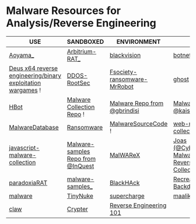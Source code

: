 # Malware Resources for Analysis/Reverse Engineering

| USE                                                                                           | SANDBOXED                                                                         | ENVIRONMENT                                                                           | !!!                                                                                                                                                     |
| --------------------------------------------------------------------------------------------- | --------------------------------------------------------------------------------- | ------------------------------------------------------------------------------------- | ------------------------------------------------------------------------------------------------------------------------------------------------------- |
| [Aoyama\_](https://github.com/Leeon123/Aoyama)                                                | [Arbitrium-RAT\_](https://github.com/im-hanzou/Arbitrium-RAT)                     | [blackvision](https://github.com/quantumcore/blackvision)                             | [botnets](https://github.com/maestron/botnets)                                                                                                          |
| [Deus x64 reverse engineering/binary exploitation wargames](https://deusx64.ai/) !            | [DDOS-RootSec](https://github.com/R00tS3c/DDOS-RootSec)                           | [Fsociety-ransomware-MrRobot](https://github.com/graniet/fsociety-ransomware-MrRobot) | [ghost](https://github.com/AHXR/ghost)                                                                                                                  |
| [HBot](https://github.com/Its-Vichy/HBot)                                                     | [Malware Collection Repo](https://github.com/Red-Laboratory/Malware-collection) ! | [Malware Repo from @gbrindisi](https://github.com/gbrindisi/malware)                  | [Malware Repo from @kaiserfarrell](https://github.com/kaiserfarrell/malware)                                                                            |
| [MalwareDatabase](https://github.com/Endermanch/MalwareDatabase)                              | [Ransomware](https://github.com/im-hanzou/Ransomware)                             | [MalwareSourceCode](https://github.com/vxunderground/MalwareSourceCode) !             | [web-malware-collection\_](https://github.com/nikicat/web-malware-collection)                                                                           |
| [javascript-malware-collection](https://github.com/HynekPetrak/javascript-malware-collection) | [Malware-samples Repo from @InQuest](https://github.com/InQuest/malware-samples)  | [MalWAReX](https://github.com/0x48piraj/MalWAReX)                                     | [Joas (@CybersecurityUP) Malware and Reverse Engineering Collection](https://github.com/CyberSecurityUP/Awesome-Malware-Analysis-Reverse-Engineering) ! |
| [paradoxiaRAT](https://github.com/quantumcore/paradoxiaRAT)                                   | [malware-samples\_](https://github.com/fabrimagic72/malware-samples)              | [BlackHAck](https://github.com/AngelSecurityTeam/BackHAck)                            | [Recreator-Backdoor\_](https://github.com/AngelSecurityTeam/Recreator-Backdoor)                                                                         |
| [malware](https://github.com/RamadhanAmizudin/malware)                                        | [TinyNuke](https://github.com/RamadhanAmizudin/TinyNuke)                          | [supercharge](https://github.com/quantumcore/supercharge)                             | [maalik](https://github.com/quantumcore/maalik)                                                                                                         |
| [claw](https://github.com/quantumcore/claw)                                                   | [Crypter](https://github.com/sithis993/Crypter)                                   | [Reverse Engineering 101](https://malwareunicorn.org/workshops/re101.html#0)          |                                                                                                                                                         |
